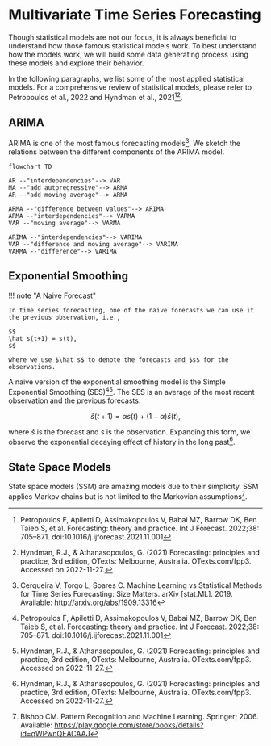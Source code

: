 # Multivariate Time Series Forecasting

Though statistical models are not our focus, it is always beneficial to understand how those famous statistical models work. To best understand how the models work, we will build some data generating process using these models and explore their behavior.

In the following paragraphs, we list some of the most applied statistical models. For a comprehensive review of statistical models, please refer to Petropoulos et al., 2022 and Hyndman et al., 2021[^Petropoulos2022][^Hyndman2021].


## ARIMA

ARIMA is one of the most famous forecasting models[^Cerqueira2019]. We sketch the relations between the different components of the ARIMA model.

```mermaid
flowchart TD

AR --"interdependencies"--> VAR
MA --"add autoregressive"--> ARMA
AR --"add moving average"--> ARMA

ARMA --"difference between values"--> ARIMA
ARMA --"interdependencies"--> VARMA
VAR --"moving average"--> VARMA

ARIMA --"interdependencies"--> VARIMA
VAR --"difference and moving average"--> VARIMA
VARMA --"difference"--> VARIMA
```


## Exponential Smoothing

!!! note "A Naive Forecast"

    In time series forecasting, one of the naive forecasts we can use it the previous observation, i.e.,

    $$
    \hat s(t+1) = s(t),
    $$

    where we use $\hat s$ to denote the forecasts and $s$ for the observations.

 A naive version of the exponential smoothing model is the Simple Exponential Smoothing (SES)[^Petropoulos2022][^Hyndman2021]. The SES is an average of the most recent observation and the previous forecasts.

$$
\hat s(t+1) = \alpha s(t) + (1-\alpha) \hat s(t),
$$

where $\hat s$ is the forecast and $s$ is the observation. Expanding this form, we observe the exponential decaying effect of history in the long past[^Hyndman2021].


## State Space Models

State space models (SSM) are amazing models due to their simplicity. SSM applies Markov chains but is not limited to the Markovian assumptions[^Bishop2006].



[^Cerqueira2019]: Cerqueira V, Torgo L, Soares C. Machine Learning vs Statistical Methods for Time Series Forecasting: Size Matters. arXiv [stat.ML]. 2019. Available: http://arxiv.org/abs/1909.13316
[^wu2020]: Wu Z, Pan S, Long G, Jiang J, Chang X, Zhang C. Connecting the Dots: Multivariate Time Series Forecasting with Graph Neural Networks. arXiv [cs.LG]. 2020. Available: http://arxiv.org/abs/2005.11650
[^Petropoulos2022]: Petropoulos F, Apiletti D, Assimakopoulos V, Babai MZ, Barrow DK, Ben Taieb S, et al. Forecasting: theory and practice. Int J Forecast. 2022;38: 705–871. doi:10.1016/j.ijforecast.2021.11.001
[^Hyndman2021]: Hyndman, R.J., & Athanasopoulos, G. (2021) Forecasting: principles and practice, 3rd edition, OTexts: Melbourne, Australia. OTexts.com/fpp3. Accessed on 2022-11-27.
[^Bishop2006]: Bishop CM. Pattern Recognition and Machine Learning. Springer; 2006. Available: https://play.google.com/store/books/details?id=qWPwnQEACAAJ
